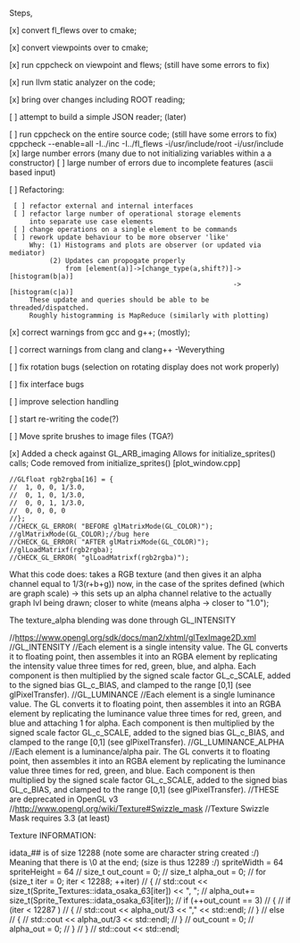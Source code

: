 Steps,


 [x] convert fl_flews over to cmake;
 
 [x] convert viewpoints over to cmake;
 
 [x] run cppcheck on viewpoint and flews; (still have some errors to fix)
 
 [x] run llvm static analyzer on the code;
 
 [x] bring over changes including ROOT reading;
 
 [ ] attempt to build a simple JSON reader; (later)
 
 [ ] run cppcheck on the entire source code; (still have some errors to fix)
         cppcheck --enable=all -I../inc -I../fl_flews -i/usr/include/root -i/usr/include
     [x] large number errors (many due to not initializing variables within a
                               a constructor)
     [ ] large number of errors due to incomplete features (ascii based input)

 [ ] Refactoring:

     [ ] refactor external and internal interfaces
     [ ] refactor large number of operational storage elements
         into separate use case elements
     [ ] change operations on a single element to be commands
     [ ] rework update behaviour to be more observer 'like'
         Why: (1) Histograms and plots are observer (or updated via mediator)
              (2) Updates can propogate properly
                  from [element(a)]->[change_type(a,shift?)]->[histogram(b|a)]
                                                            ->[histogram(c|a)]
         These update and queries should be able to be threaded/dispatched.
         Roughly histogramming is MapReduce (similarly with plotting)
 [x] correct warnings from gcc and g++; (mostly); 
 
 [ ] correct warnings from clang and clang++ -Weverything 
 
 [ ] fix rotation bugs (selection on rotating display does not work properly)
 
 [ ] fix interface bugs
 
 [ ] improve selection handling
 
 [ ] start re-writing the code(?)

 [ ] Move sprite brushes to image files (TGA?)

 [x] Added a check against GL_ARB_imaging
     Allows for initialize_sprites() calls;
Code removed from initialize_sprites() [plot_window.cpp]

    //GLfloat rgb2rgba[16] = {
    //  1, 0, 0, 1/3.0,
    //  0, 1, 0, 1/3.0,
    //  0, 0, 1, 1/3.0,
    //  0, 0, 0, 0
    //};
    //CHECK_GL_ERROR( "BEFORE glMatrixMode(GL_COLOR)");
    //glMatrixMode(GL_COLOR);//bug here
    //CHECK_GL_ERROR( "AFTER glMatrixMode(GL_COLOR)");
    //glLoadMatrixf(rgb2rgba);
    //CHECK_GL_ERROR( "glLoadMatrixf(rgb2rgba)");

What this code does:
  takes a RGB texture (and then gives it an alpha channel equal to 1/3(r+b+g))
  now, in the case of the sprites defined (which are graph scale) -> this
  sets up an alpha channel relative to the actually graph lvl being drawn;
  closer to white (means alpha -> closer to "1.0");

  The texture_alpha blending was done through GL_INTENSITY



//https://www.opengl.org/sdk/docs/man2/xhtml/glTexImage2D.xml
//GL_INTENSITY
//Each element is a single intensity value. The GL converts it to floating point, then assembles it into an RGBA element by replicating the intensity value three times for red, green, blue, and alpha. Each component is then multiplied by the signed scale factor GL_c_SCALE, added to the signed bias GL_c_BIAS, and clamped to the range [0,1] (see glPixelTransfer).
//GL_LUMINANCE
//Each element is a single luminance value. The GL converts it to floating point, then assembles it into an RGBA element by replicating the luminance value three times for red, green, and blue and attaching 1 for alpha. Each component is then multiplied by the signed scale factor GL_c_SCALE, added to the signed bias GL_c_BIAS, and clamped to the range [0,1] (see glPixelTransfer).
//GL_LUMINANCE_ALPHA
//Each element is a luminance/alpha pair. The GL converts it to floating point, then assembles it into an RGBA element by replicating the luminance value three times for red, green, and blue. Each component is then multiplied by the signed scale factor GL_c_SCALE, added to the signed bias GL_c_BIAS, and clamped to the range [0,1] (see glPixelTransfer).
//THESE are deprecated in OpenGL v3
//http://www.opengl.org/wiki/Texture#Swizzle_mask
//Texture Swizzle Mask requires 3.3 (at least)


Texture INFORMATION:

idata_## is of size 12288 (note some are character string created :/)
Meaning that there is \0 at the end; (size is thus 12289 :/)
spriteWidth  = 64
spriteHeight = 64 
//  size_t out_count = 0;
//  size_t alpha_out = 0;
//  for (size_t iter = 0; iter < 12288; ++iter)
//  {
//    std::cout << size_t(Sprite_Textures::idata_osaka_63[iter]) << ", ";
//    alpha_out+= size_t(Sprite_Textures::idata_osaka_63[iter]);
//    if (++out_count == 3)
//    {
//      if (iter < 12287 )
//      {
//        std::cout << alpha_out/3 << "," << std::endl;
//      }
//      else
//      {
//        std::cout << alpha_out/3 << std::endl;
//      }
//      out_count = 0;
//      alpha_out = 0;
//    }
//  }
//  std::cout << std::endl;

